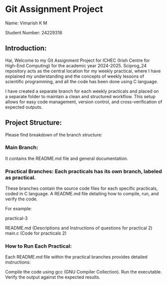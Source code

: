 # Git Assignment Project

Name: Vimarish K M

Student Number: 24229318

## Introduction:

Hai, Welcome to my Git Assignment Project for ICHEC (Irish Centre for High-End Computing) for the academic year 2024-2025. 
Sciprog_24 repository acts as the central location for my weekly practical, where I have explained my understanding and the concepts of weekly lessons of scientific programming, and all the code has been done using C language.

I have created a separate branch for each weekly practicals and placed on a separate folder to maintain a clean and structured workflow. This setup allows for easy code management, version control, and cross-verification of expected outputs.

## Project Structure:

Please find breakdown of the branch structure:

### Main Branch: 

It contains the README.md file and general documentation.

### Practical Branches: Each practicals has its own branch, labeled as practical<number>. 
These branches contain the source code files for each specific practicals, coded in C language.
A README.md file detailing how to compile, run, and verify the code.

For example:

practical-3

README.md (Descriptions and Instructions of questions for practical 2)
main.c (Code for practicals 2)

### How to Run Each Practical:

Each README.md file within the practical branches provides detailed instructions:

Compile the code using gcc (GNU Compiler Collection).
Run the executable.
Verify the output against the expected results.